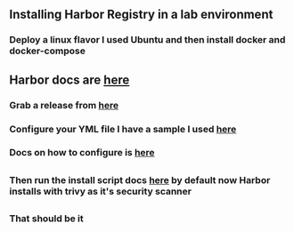 ## Installing Harbor Registry in a lab environment

### Deploy a linux flavor I used Ubuntu and then install docker and docker-compose

## Harbor docs are [here](https://goharbor.io/docs/2.0.0/install-config/download-installer/)

### Grab a release from [here](https://github.com/goharbor/harbor/releases)

### Configure your YML file I have a sample I used [here](https://github.com/fabianbrash/YAML/blob/master/harbor.yml)

### Docs on how to configure is [here](https://goharbor.io/docs/2.0.0/install-config/configure-yml-file/)

##

### Then run the install script docs [here](https://goharbor.io/docs/2.0.0/install-config/run-installer-script/) by default now Harbor installs with trivy as it's security scanner

##

### That should be it


